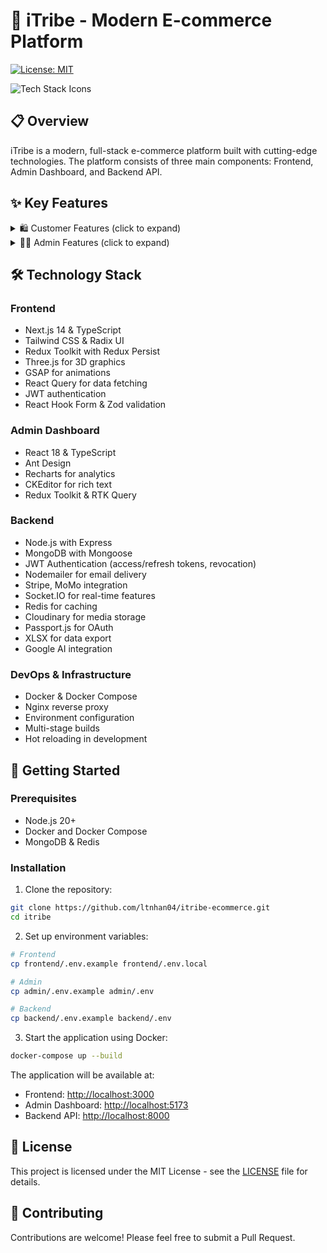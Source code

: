 # 🚀 iTribe - Modern E-commerce Platform

[![License: MIT](https://img.shields.io/badge/License-MIT-yellow.svg?style=for-the-badge)](https://opensource.org/licenses/MIT)

<p align="left">
  <img src="https://skillicons.dev/icons?i=nextjs,react,typescript,babel,tailwind,redux,threejs,nodejs,express,mongodb,redis,vite,docker,nginx,git,postman" alt="Tech Stack Icons" />
</p>

## 📋 Overview

iTribe is a modern, full-stack e-commerce platform built with cutting-edge technologies. The platform consists of three main components: Frontend, Admin Dashboard, and Backend API.

## ✨ Key Features

<details>
<summary>🛍️ Customer Features (click to expand)</summary>

* 🔐 Secure authentication

  * JWT & Google OAuth
  * Refresh token mechanism
  * Token revocation & OTP verification
  * Password recovery & email verification
* 🛒 Shopping experience

  * Cart, wishlist (Redux)
  * Advanced product search & filtering
  * Personalized product recommendations
* 📱 UI & Interactivity

  * Responsive design with Tailwind CSS & Radix UI
  * 3D product visualization (Three.js)
  * Smooth animations (GSAP)
* 💬 Support

  * Real-time chat support (Socket.IO)
  * AI chatbot (Gemini)

    * Context-aware conversations
    * Order tracking, product suggestions, FAQs
* 💳 Checkout & notifications

  * Stripe & MoMo integration
  * Email templates & notifications

</details>

<details>
<summary>👨‍💼 Admin Features (click to expand)</summary>

* 📊 Dashboard & analytics

  * Daily, monthly, yearly revenue tracking
  * Sales trends, customer insights
* 📦 Product & inventory management

  * Variants, rich descriptions (CKEditor)
  * Real-time stock updates, low stock alerts
* 👥 User & order management

  * Customer profiles, order history
  * Role-based access control
* 🔄 Realtime order management

  * Status updates, shipping tracking
  * Integrated payment handling
* 🧾 Reporting & exports

  * Advanced analytics, XLSX exports
* 💬 Support tools

  * Customer support system

</details>

## 🛠️ Technology Stack

### Frontend

* Next.js 14 & TypeScript
* Tailwind CSS & Radix UI
* Redux Toolkit with Redux Persist
* Three.js for 3D graphics
* GSAP for animations
* React Query for data fetching
* JWT authentication
* React Hook Form & Zod validation

### Admin Dashboard

* React 18 & TypeScript
* Ant Design
* Recharts for analytics
* CKEditor for rich text
* Redux Toolkit & RTK Query

### Backend

* Node.js with Express
* MongoDB with Mongoose
* JWT Authentication (access/refresh tokens, revocation)
* Nodemailer for email delivery
* Stripe, MoMo integration
* Socket.IO for real-time features
* Redis for caching
* Cloudinary for media storage
* Passport.js for OAuth
* XLSX for data export
* Google AI integration

### DevOps & Infrastructure

* Docker & Docker Compose
* Nginx reverse proxy
* Environment configuration
* Multi-stage builds
* Hot reloading in development

## 🚀 Getting Started

### Prerequisites

* Node.js 20+
* Docker and Docker Compose
* MongoDB & Redis

### Installation

1. Clone the repository:

```bash
git clone https://github.com/ltnhan04/itribe-ecommerce.git
cd itribe
```

2. Set up environment variables:

```bash
# Frontend
cp frontend/.env.example frontend/.env.local

# Admin
cp admin/.env.example admin/.env

# Backend
cp backend/.env.example backend/.env
```

3. Start the application using Docker:

```bash
docker-compose up --build
```

The application will be available at:

* Frontend: [http://localhost:3000](http://localhost:3000)
* Admin Dashboard: [http://localhost:5173](http://localhost:5173)
* Backend API: [http://localhost:8000](http://localhost:8000)

## 📝 License

This project is licensed under the MIT License - see the [LICENSE](LICENSE) file for details.

## 👥 Contributing

Contributions are welcome! Please feel free to submit a Pull Request.
